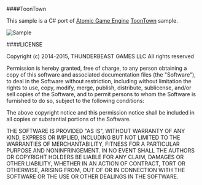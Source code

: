 ####ToonTown

This sample is a C# port of <a href="http://atomicgameengine.com">Atomic Game Engine</a> <a href="https://github.com/AtomicGameEngine/AtomicExamples/tree/master/ToonTown">ToonTown</a> sample.

![Sample](Video.gif)

####LICENSE

Copyright (c) 2014-2015, THUNDERBEAST GAMES LLC All rights reserved

Permission is hereby granted, free of charge, to any person obtaining a
copy of this software and associated documentation files (the "Software"),
to deal in the Software without restriction, including without limitation
the rights to use, copy, modify, merge, publish, distribute, sublicense,
and/or sell copies of the Software, and to permit persons to whom the
Software is furnished to do so, subject to the following conditions:

The above copyright notice and this permission notice shall be included in
all copies or substantial portions of the Software.

THE SOFTWARE IS PROVIDED "AS IS", WITHOUT WARRANTY OF ANY KIND, EXPRESS OR
IMPLIED, INCLUDING BUT NOT LIMITED TO THE WARRANTIES OF MERCHANTABILITY,
FITNESS FOR A PARTICULAR PURPOSE AND NONINFRINGEMENT. IN NO EVENT SHALL
THE AUTHORS OR COPYRIGHT HOLDERS BE LIABLE FOR ANY CLAIM, DAMAGES OR OTHER
LIABILITY, WHETHER IN AN ACTION OF CONTRACT, TORT OR OTHERWISE, ARISING
FROM, OUT OF OR IN CONNECTION WITH THE SOFTWARE OR THE USE OR OTHER
DEALINGS IN THE SOFTWARE.
